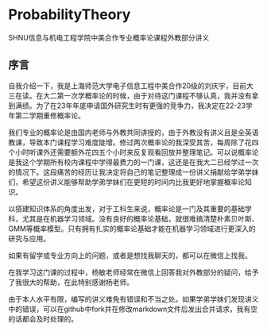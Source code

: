 # ProbabilityTheory
SHNU信息与机电工程学院中美合作专业概率论课程外教部分讲义

## 序言
自我介绍一下，我是上海师范大学电子信息工程中美合作20级的刘庆宇，目前大三在读。在大二第一次学概率论的时候，由于对待这门课程不够认真，我并没有拿到满绩。为了在23年年底申请国外研究生时有更强的竞争力，我决定在22-23学年第二学期重修概率论。

我们专业的概率论是由国内老师与外教共同讲授的，由于外教没有讲义且是全英语教课，导致本门课程学习难度陡增。修过两次概率论的我深受其苦，每周除了花四个小时听课外还需要额外花四五个小时来反复观看回放并整理笔记。可以说概率论是我这个学期所有校内课程中学得最费力的一门课，这还是在我大二已经学过一次的情况下。这段痛苦的经历让我决定将自己的笔记整理成一份讲义捐献给学弟学妹们，希望这份讲义能够帮助学弟学妹们在更短的时间内比我更好地掌握概率论知识。

以搭建知识体系的角度出发，对于工科生来说，概率论是一门及其重要的基础学科，尤其是在机器学习领域。没有良好的概率论基础，就很难搞清楚朴素贝叶斯、GMM等概率模型。只有拥有扎实的概率论基础才能在机器学习领域进行更深入的研究与应用。

如果有留学或专业方向上的问题，或者是想找我聊天的，都可以在微信上找我。
 
在我学习这门课的过程中，杨敏老师经常在微信上回答我对外教部分的疑问，给予了我很大的帮助，在此特别感谢杨老师。

由于本人水平有限，编写的讲义难免有错误和不当之处。如果学弟学妹们发现讲义中的错误，可以在github中fork并在修改markdown文件后发出合并请求，我有空的话都会及时处理的。
